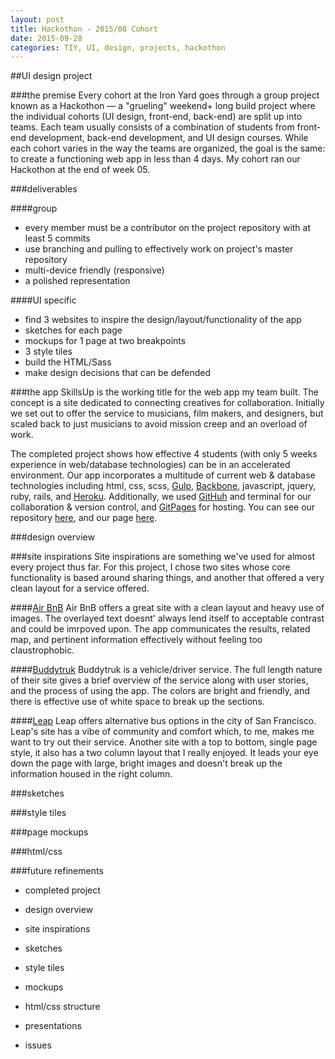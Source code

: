 ```yaml
---
layout: post
title: Hackothon - 2015/08 Cohort
date: 2015-09-28
categories: TIY, UI, design, projects, hackothon
---
```


##UI design project

###the premise
Every cohort at the Iron Yard goes through a group project known as a Hackothon — a "grueling" weekend+ long build project where the individual cohorts (UI design, front-end, back-end) are split up into teams. Each team usually consists of a combination of students from front-end development, back-end development, and UI design courses. While each cohort varies in the way the teams are organized, the goal is the same: to create a functioning web app in less than 4 days. My cohort ran our Hackothon at the end of week 05.

###deliverables

####group
- every member must be a contributor on the project repository with at least 5 commits
- use branching and pulling to effectively work on project's master repository
- multi-device friendly (responsive)
- a polished representation

####UI specific
- find 3 websites to inspire the design/layout/functionality of the app
- sketches for each page
- mockups for 1 page at two breakpoints
- 3 style tiles
- build the HTML/Sass
- make design decisions that can be defended

###the app
SkillsUp is the working title for the web app my team built. The concept is a site dedicated to connecting creatives for collaboration. Initially we set out to offer the service to musicians, film makers, and designers, but scaled back to just musicians to avoid mission creep and an overload of work.

The completed project shows how effective 4 students (with only 5 weeks experience in web/database technologies) can be in an accelerated environment. Our app incorporates a multitude of current web & database technologies including html, css, scss, [Gulp](http://gulpjs.com/), [Backbone](http://backbonejs.org/), javascript, jquery, ruby, rails, and [Heroku](https://www.heroku.com/). Additionally, we used [GitHuh](https://github.com/) and terminal for our collaboration & version control, and [GitPages](https://pages.github.com/) for hosting. You can see our repository [here](https://github.com/bobmccarthy/stop-drop-and-collaborate), and our page [here](http://bobmccarthy.github.io/).

###design overview

###site inspirations
Site inspirations are something we've used for almost every project thus far. For this project, I chose two sites whose core functionality is based around sharing things, and another that offered a very clean layout for a service offered. 

####[Air BnB](https://www.airbnb.com/)
Air BnB offers a great site with a clean layout and heavy use of images. The overlayed text doesnt' always lend itself to acceptable contrast and could be imrpoved upon. The app communicates the results, related map, and pertinent information effectively without feeling too claustrophobic.

####[Buddytruk](https://www.buddytruk.com/)
Buddytruk is a vehicle/driver service. The full length nature of their site gives a brief overview of the service along with user stories, and the process of using the app. The colors are bright and friendly, and there is effective use of white space to break up the sections.

####[Leap](http://leaptransit.com/)
Leap offers alternative bus options in the city of San Francisco. Leap's site has a vibe of community and comfort which, to me, makes me want to try out their service. Another site with a top to bottom, single page style, it also has a two column layout that I really enjoyed. It leads your eye down the page with large, bright images and doesn't break up the information housed in the right column.

###sketches

###style tiles

###page mockups

###html/css

###future refinements

- completed project
- design overview
- site inspirations
- sketches
- style tiles
- mockups
- html/css structure
- presentations

- issues